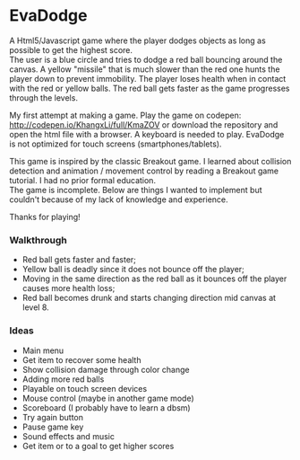 # EvaDodge
A Html5/Javascript game where the player dodges objects as long as possible to get the highest score.  
The user is a blue circle and tries to dodge a red ball bouncing around the canvas. A yellow "missile" that is much slower than the red one hunts the player down to prevent immobility. The player loses health when in contact with the red or yellow balls. The red ball gets faster as the game progresses through the levels.  

My first attempt at making a game. Play the game on codepen: http://codepen.io/KhangxLi/full/KmaZOV or 
download the repository and open the html file with a browser. A keyboard is needed to play. EvaDodge is not optimized for touch screens (smartphones/tablets).  

This game is inspired by the classic Breakout game. I learned about collision detection and animation / movement control by reading a Breakout game tutorial. I had no prior formal education.  
The game is incomplete. Below are things I wanted to implement but couldn't because of my lack of knowledge and experience.

Thanks for playing!

### __Walkthrough__
* Red ball gets faster and faster;
* Yellow ball is deadly since it does not bounce off the player;
* Moving in the same direction as the red ball as it bounces off the player causes more health loss;
* Red ball becomes drunk and starts changing direction mid canvas at level 8.

### Ideas
+ Main menu
+ Get item to recover some health
+ Show collision damage through color change
+ Adding more red balls
+ Playable on touch screen devices
+ Mouse control (maybe in another game mode)
+ Scoreboard (I probably have to learn a dbsm)
+ Try again button
+ Pause game key
+ Sound effects and music
+ Get item or to a goal to get higher scores

